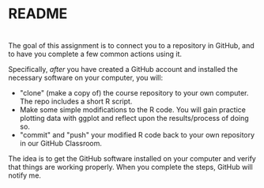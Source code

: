 # README
#
The goal of this assignment is to connect you to a repository in GitHub, and to have you complete a few common actions using it. 

Specifically, _after_ you have created a GitHub account and installed the necessary software on your computer, you will:
* "clone" (make a copy of) the course repository to your own computer. The repo includes a short R script. 
* Make some simple modifications to the R code. You will gain practice plotting data with ggplot and reflect upon the results/process of doing so.
* "commit" and "push" your modified R code back to your own repository in our GitHub Classroom.

The idea is to get the GitHub software installed on your computer and verify that things are working properly. When you complete the steps, GitHub will notify me.

